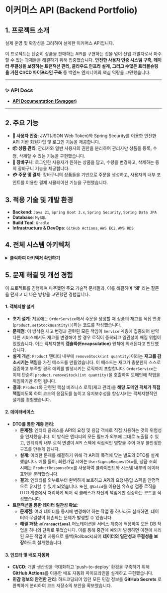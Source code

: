 # 이커머스 API (Backend Portfolio)

## 1. 프로젝트 소개

실제 운영 및 확장성을 고려하여 설계한 이커머스 API입니다.

이 프로젝트는 단순히 상품을 판매하는 API를 구현하는 것을 넘어 신입 개발자로서 마주할 수 있는 과제들을 해결하기 위해 집중했습니다. **안전한 사용자 인증 시스템 구축, 데이터 무결성을 보장하는 트랜잭션 관리, 클라우드 인프라 설계, 그리고 수많은 트러블슈팅을 거친 CI/CD 파이프라인 구축** 등 백엔드 엔지니어의 핵심 역량을 고민했습니다.

---

### ✨ **API Docs**

- **[API Documentation (Swagger)](http://3.34.46.39:8081/swagger-ui/index.html)**

---

## 2. 주요 기능

- **🔐 사용자 인증**: JWT(JSON Web Token)와 Spring Security를 이용한 안전한 API 기반 회원가입 및 로그인 기능을 제공합니다.
- **📦 상품 관리**: 관리자와 일반 사용자의 권한을 분리하여 관리자만 상품을 등록, 수정, 삭제할 수 있는 기능을 구현했습니다.
- **🛒 장바구니**: 로그인한 사용자가 원하는 상품을 담고, 수량을 변경하고, 삭제하는 등의 장바구니 기능을 제공합니다.
- **💳 주문 및 결제**: 장바구니의 상품들을 기반으로 주문을 생성하고, 사용자의 내부 포인트를 이용한 결제 시뮬레이션 기능을 구현했습니다.

## 3. 적용 기술 및 개발 환경

- **Backend**: `Java 21`, `Spring Boot 3.x`, `Spring Security`, `Spring Data JPA`
- **Database**: `MySQL`
- **Build Tool**: `Gradle`
- **Infrastructure & DevOps**: `GitHub Actions`, `AWS EC2`, `AWS RDS`

## 4. 전체 시스템 아키텍처

<details>
<summary><b>클릭하여 아키텍처 확인하기</b></summary>

개발부터 배포, 서비스 운영까지의 전체 흐름을 나타내는 아키텍처 다이어그램입니다.

```mermaid
graph TD
    subgraph "Development & CI/CD"
        A[👨‍💻 Developer]
        B(GitHub Repository)
        C{GitHub Actions}
        D[✅ .jar 생성]
        E[🚀 EC2로 전송 및 재시작]

        A -- 1. Git Push --> B
        B -- 2. Trigger --> C
        C -- 3. Build --> D
        D -- 4. Deploy --> E
    end

    subgraph "AWS Cloud Infrastructure"
        F["🌐 EC2 Instance<br>(ecommerce.jar)"]
        G[💾 RDS (MySQL)]

        F -- DB Connection --> G
    end
    
    subgraph "User Service Flow"
        I[👤 User]
        I -- API Request --> F
    end

    E -- SSH --> F

    style F fill:#FF9900,stroke:#333,stroke-width:2px
    style G fill:#0073BB,stroke:#333,stroke-width:2px
```

</details>

## 5. 문제 해결 및 개선 경험

이 프로젝트를 진행하며 마주했던 주요 기술적 문제들과, 이를 해결하며 **'왜'** 라는 질문을 던지고 더 나은 방향을 고민했던 경험입니다.

#### 1. 객체지향 설계
- **초기 설계**: 처음에는 `OrderService`에서 주문을 생성할 때 상품의 재고를 직접 변경(`product.setStockQuantity()`)하는 코드를 작성했습니다.
- **문제점**: 이 방식은 재고 변경과 관련된 모든 책임이 `Service` 계층에 집중되어 만약 다른 서비스에서도 재고를 변경해야 할 경우 로직이 중복되고 일관성이 깨질 위험이 있었습니다. 이는 객체지향의 **캡슐화(Encapsulation)** 원칙에 위배된다고 판단했습니다.
- **설계 개선**: `Product` 엔티티 내부에 `removeStock(int quantity)`이라는 **재고를 감소시키는 책임**을 가진 메소드를 만들었습니다. 이 메소드는 재고가 충분한지 스스로 검증하고 부족할 경우 예외를 발생시키는 로직까지 포함합니다. `OrderService`는 이제 단순히 `product.removeStock(int quantity)`을 호출하여 도메인에 작업을 위임하기만 하면 됩니다.
- **결과**: `Product`와 관련된 핵심 비즈니스 로직(재고 관리)을 **해당 도메인 객체가 직접 책임**지도록 하여 코드의 응집도를 높이고 유지보수성을 향상시키는 객체지향적인 설계를 경험했습니다.

#### 2. 데이터베이스
- **DTO를 통한 계층 분리**:
    - **문제점**: 엔티티 클래스를 API의 요청 및 응답 객체로 직접 사용하는 것의 위험성을 인지했습니다. 이 방식은 엔티티의 모든 필드가 외부에 그대로 노출될 수 있고, 엔티티의 내부 로직 변경이 API 스펙에 직접적인 영향을 주어 매우 불안정한 구조를 만들게 됩니다.
    - **설계**: 이러한 문제를 해결하기 위해 각 API의 목적에 맞는 별도의 DTO를 설계했습니다. 예를 들어, 회원가입 시에는 `UserSignupRequestDto`를, 상품 조회 시에는 `ProductResponseDto`를 사용하여 클라이언트와 시스템 내부의 데이터 표현을 분리했습니다.
    - **결과**: 엔티티를 외부로부터 완벽하게 보호하고 API의 요청/응답 스펙을 안정적으로 유지할 수 있게 되었습니다. 또한, `@Valid`를 이용한 유효성 검증 로직을 DTO 계층에서 처리하게 되어 각 클래스가 자신의 책임에만 집중하는 코드를 작성했습니다.
- **트랜잭션을 통한 데이터 일관성 확보**:
    - **문제점**: 여러 데이터를 동시에 변경해야 하는 작업 중 하나라도 실패하면, 데이터의 무결성이 훼손되는 문제가 발생할 수 있습니다.
    - **해결 과정**: **`@Transactional`** 어노테이션을 서비스 계층에 적용하여 모든 DB 작업을 하나의 단위로 묶었습니다. 이를 통해 중간에 예외가 발생하면 이전에 처리된 모든 작업이 자동으로 롤백(Rollback)되어 **데이터의 일관성과 무결성을 보장**하도록 설계했습니다.

#### 3. 인프라 및 배포 자동화
- **CI/CD**: 개발 생산성을 극대화하고 'push-to-deploy' 환경을 구축하기 위해 **GitHub Actions**를 이용한 배포 자동화 파이프라인을 설계하고 구현했습니다.
- **민감 정보의 안전한 관리**: 하드코딩되어 있던 모든 민감 정보를 **GitHub Secrets** 로 완벽하게 분리하여 코드 저장소의 보안을 확보했습니다.